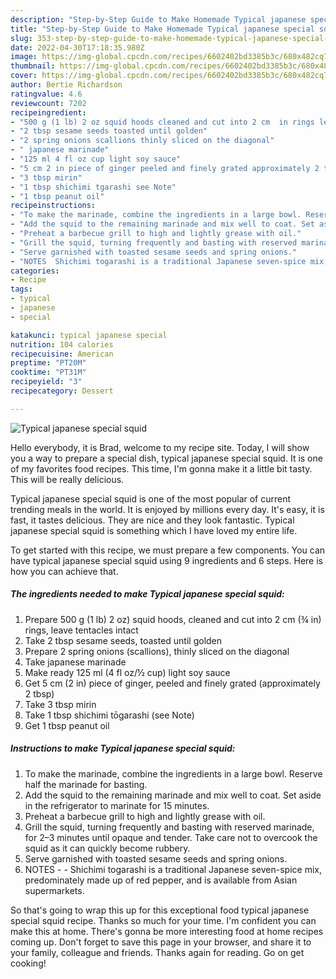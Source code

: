 ```yaml
---
description: "Step-by-Step Guide to Make Homemade Typical japanese special squid"
title: "Step-by-Step Guide to Make Homemade Typical japanese special squid"
slug: 353-step-by-step-guide-to-make-homemade-typical-japanese-special-squid
date: 2022-04-30T17:18:35.980Z
image: https://img-global.cpcdn.com/recipes/6602402bd3385b3c/680x482cq70/typical-japanese-special-squid-recipe-main-photo.jpg
thumbnail: https://img-global.cpcdn.com/recipes/6602402bd3385b3c/680x482cq70/typical-japanese-special-squid-recipe-main-photo.jpg
cover: https://img-global.cpcdn.com/recipes/6602402bd3385b3c/680x482cq70/typical-japanese-special-squid-recipe-main-photo.jpg
author: Bertie Richardson
ratingvalue: 4.6
reviewcount: 7202
recipeingredient:
- "500 g (1 lb) 2 oz squid hoods cleaned and cut into 2 cm  in rings leave tentacles intact"
- "2 tbsp sesame seeds toasted until golden"
- "2 spring onions scallions thinly sliced on the diagonal"
- " japanese marinade"
- "125 ml 4 fl oz cup light soy sauce"
- "5 cm 2 in piece of ginger peeled and finely grated approximately 2 tbsp"
- "3 tbsp mirin"
- "1 tbsp shichimi tgarashi see Note"
- "1 tbsp peanut oil"
recipeinstructions:
- "To make the marinade, combine the ingredients in a large bowl. Reserve half the marinade for basting."
- "Add the squid to the remaining marinade and mix well to coat. Set aside in the refrigerator to marinate for 15 minutes."
- "Preheat a barbecue grill to high and lightly grease with oil."
- "Grill the squid, turning frequently and basting with reserved marinade, for 2–3 minutes until opaque and tender. Take care not to overcook the squid as it can quickly become rubbery."
- "Serve garnished with toasted sesame seeds and spring onions."
- "NOTES  Shichimi togarashi is a traditional Japanese seven-spice mix, predominately made up of red pepper, and is available from Asian supermarkets."
categories:
- Recipe
tags:
- typical
- japanese
- special

katakunci: typical japanese special 
nutrition: 104 calories
recipecuisine: American
preptime: "PT20M"
cooktime: "PT31M"
recipeyield: "3"
recipecategory: Dessert

---
```



![Typical japanese special squid](https://img-global.cpcdn.com/recipes/6602402bd3385b3c/680x482cq70/typical-japanese-special-squid-recipe-main-photo.jpg)

Hello everybody, it is Brad, welcome to my recipe site. Today, I will show you a way to prepare a special dish, typical japanese special squid. It is one of my favorites food recipes. This time, I'm gonna make it a little bit tasty. This will be really delicious.



Typical japanese special squid is one of the most popular of current trending meals in the world. It is enjoyed by millions every day. It's easy, it is fast, it tastes delicious. They are nice and they look fantastic. Typical japanese special squid is something which I have loved my entire life.


To get started with this recipe, we must prepare a few components. You can have typical japanese special squid using 9 ingredients and 6 steps. Here is how you can achieve that.

<!--inarticleads1-->

##### The ingredients needed to make Typical japanese special squid:

1. Prepare 500 g (1 lb) 2 oz) squid hoods, cleaned and cut into 2 cm (¾ in) rings, leave tentacles intact
1. Take 2 tbsp sesame seeds, toasted until golden
1. Prepare 2 spring onions (scallions), thinly sliced on the diagonal
1. Take  japanese marinade
1. Make ready 125 ml (4 fl oz/½ cup) light soy sauce
1. Get 5 cm (2 in) piece of ginger, peeled and finely grated (approximately 2 tbsp)
1. Take 3 tbsp mirin
1. Take 1 tbsp shichimi tōgarashi (see Note)
1. Get 1 tbsp peanut oil




<!--inarticleads2-->

##### Instructions to make Typical japanese special squid:

1. To make the marinade, combine the ingredients in a large bowl. Reserve half the marinade for basting.
1. Add the squid to the remaining marinade and mix well to coat. Set aside in the refrigerator to marinate for 15 minutes.
1. Preheat a barbecue grill to high and lightly grease with oil.
1. Grill the squid, turning frequently and basting with reserved marinade, for 2–3 minutes until opaque and tender. Take care not to overcook the squid as it can quickly become rubbery.
1. Serve garnished with toasted sesame seeds and spring onions.
1. NOTES -  - Shichimi togarashi is a traditional Japanese seven-spice mix, predominately made up of red pepper, and is available from Asian supermarkets.




So that's going to wrap this up for this exceptional food typical japanese special squid recipe. Thanks so much for your time. I'm confident you can make this at home. There's gonna be more interesting food at home recipes coming up. Don't forget to save this page in your browser, and share it to your family, colleague and friends. Thanks again for reading. Go on get cooking!
